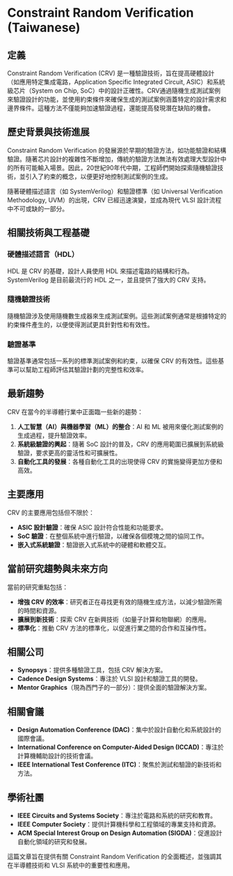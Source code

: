 # Constraint Random Verification (Taiwanese)

## 定義

Constraint Random Verification (CRV) 是一種驗證技術，旨在提高硬體設計（如應用特定集成電路，Application Specific Integrated Circuit, ASIC）和系統級芯片（System on Chip, SoC）中的設計正確性。CRV通過隨機生成測試案例來驗證設計的功能，並使用約束條件來確保生成的測試案例涵蓋特定的設計需求和邊界條件。這種方法不僅能夠加速驗證過程，還能提高發現潛在缺陷的機會。

## 歷史背景與技術進展

Constraint Random Verification 的發展源於早期的驗證方法，如功能驗證和結構驗證。隨著芯片設計的複雜性不斷增加，傳統的驗證方法無法有效處理大型設計中的所有可能輸入場景。因此，20世紀90年代中期，工程師們開始探索隨機驗證技術，並引入了約束的概念，以便更好地控制測試案例的生成。

隨著硬體描述語言（如 SystemVerilog）和驗證標準（如 Universal Verification Methodology, UVM）的出現，CRV 已經迅速演變，並成為現代 VLSI 設計流程中不可或缺的一部分。

## 相關技術與工程基礎

### 硬體描述語言（HDL）

HDL 是 CRV 的基礎，設計人員使用 HDL 來描述電路的結構和行為。SystemVerilog 是目前最流行的 HDL 之一，並且提供了強大的 CRV 支持。

### 隨機驗證技術

隨機驗證涉及使用隨機數生成器來生成測試案例。這些測試案例通常是根據特定的約束條件產生的，以便使得測試更具針對性和有效性。

### 驗證基準

驗證基準通常包括一系列的標準測試案例和約束，以確保 CRV 的有效性。這些基準可以幫助工程師評估其驗證計劃的完整性和效率。

## 最新趨勢

CRV 在當今的半導體行業中正面臨一些新的趨勢：

1. **人工智慧（AI）與機器學習（ML）的整合**：AI 和 ML 被用來優化測試案例的生成過程，提升驗證效率。
2. **系統級驗證的興起**：隨著 SoC 設計的普及，CRV 的應用範圍已擴展到系統級驗證，要求更高的靈活性和可擴展性。
3. **自動化工具的發展**：各種自動化工具的出現使得 CRV 的實施變得更加方便和高效。

## 主要應用

CRV 的主要應用包括但不限於：

- **ASIC 設計驗證**：確保 ASIC 設計符合性能和功能要求。
- **SoC 驗證**：在整個系統中進行驗證，以確保各個模塊之間的協同工作。
- **嵌入式系統驗證**：驗證嵌入式系統中的硬體和軟體交互。

## 當前研究趨勢與未來方向

當前的研究重點包括：

- **增強 CRV 的效率**：研究者正在尋找更有效的隨機生成方法，以減少驗證所需的時間和資源。
- **擴展到新技術**：探索 CRV 在新興技術（如量子計算和物聯網）的應用。
- **標準化**：推動 CRV 方法的標準化，以促進行業之間的合作和互操作性。

## 相關公司

- **Synopsys**：提供多種驗證工具，包括 CRV 解決方案。
- **Cadence Design Systems**：專注於 VLSI 設計和驗證工具的開發。
- **Mentor Graphics**（現為西門子的一部分）：提供全面的驗證解決方案。

## 相關會議

- **Design Automation Conference (DAC)**：集中於設計自動化和系統設計的國際會議。
- **International Conference on Computer-Aided Design (ICCAD)**：專注於計算機輔助設計的技術會議。
- **IEEE International Test Conference (ITC)**：聚焦於測試和驗證的新技術和方法。

## 學術社團

- **IEEE Circuits and Systems Society**：專注於電路和系統的研究和教育。
- **IEEE Computer Society**：提供計算機科學和工程領域的專業支持和資源。
- **ACM Special Interest Group on Design Automation (SIGDA)**：促進設計自動化領域的研究和發展。 

這篇文章旨在提供有關 Constraint Random Verification 的全面概述，並強調其在半導體技術和 VLSI 系統中的重要性和應用。